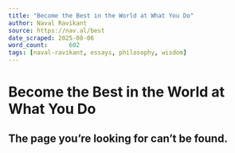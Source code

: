 ```yaml
---
title: "Become the Best in the World at What You Do"
author: Naval Ravikant
source: https://nav.al/best
date_scraped: 2025-08-06
word_count:      602
tags: [naval-ravikant, essays, philosophy, wisdom]
---
```


# Become the Best in the World at What You Do

## The page you’re looking for can’t be found.
